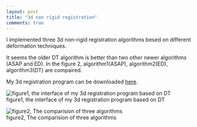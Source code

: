 ```yaml
---
layout: post
title: "3d non rigid registration"
comments: true
---
```


I implemented three 3d non-rigid registration algorithms besed on different deformation techniques.

<!--more-->

It seems the older DT algorithm is better than two other newer algorithms (ASAP and ED). In the figure 2, algorithm1(ASAP), algorithm2(ED), algorithm3(DT) are compaired. 



My 3d registration program can be downloaded [here](http://hwdong.com/3dRegister.zip).

![figure1, the interface of my 3d registration program based on DT](http://36.media.tumblr.com/4c93a8e4a531f5626968c12bd4c1d49b/tumblr_o1o4muJFpz1u2qywdo1_1280.jpg)  
figure1, the interface of my 3d registration program based on DT  
     

![figure2, The comparision of three algorithms](http://41.media.tumblr.com/0b7c601dbb33b2189f25a33eb2c34279/tumblr_o11jwhi6zR1u2qywdo1_1280.jpg)   
   figure2, The comparision of three algorithms
     
